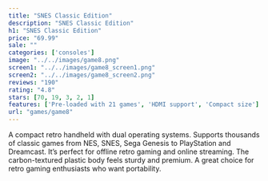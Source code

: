 ```yaml
---
title: "SNES Classic Edition"
description: "SNES Classic Edition"
h1: "SNES Classic Edition"
price: "69.99"
sale: ""
categories: ['consoles']
image: "../../images/game8.png"
screen1: "../../images/game8_screen1.png"
screen2: "../../images/game8_screen2.png"
reviews: "190"
rating: "4.8"
stars: [70, 19, 3, 2, 1]
features: ['Pre-loaded with 21 games', 'HDMI support', 'Compact size']
url: "games/game8"
---
```

A compact retro handheld with dual operating systems. Supports thousands of classic games from NES, SNES, Sega Genesis to PlayStation and Dreamcast. It’s perfect for offline retro gaming and online streaming. The carbon-textured plastic body feels sturdy and premium. A great choice for retro gaming enthusiasts who want portability.